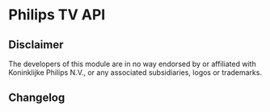 # Philips TV API

## Disclaimer
The developers of this module are in no way endorsed by or affiliated with Koninklijke Philips N.V.,
or any associated subsidiaries, logos or trademarks.

## Changelog
